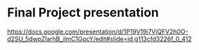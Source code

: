 # Final Project presentation

https://docs.google.com/presentation/d/1P19V19i7VjQFV2h0O-d2SU_5dwpZlarhB_ilmC1GpcY/edit#slide=id.g113cfd3226f_0_412

